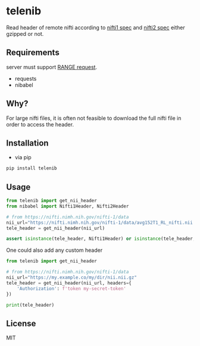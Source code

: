 # telenib

Read header of remote nifti according to [nifti1 spec](https://nifti.nimh.nih.gov/pub/dist/src/niftilib/nifti1.h) and [nifti2 spec](https://nifti.nimh.nih.gov/pub/dist/doc/nifti2.h) either gzipped or not.

## Requirements

server must support [RANGE request](https://developer.mozilla.org/en-US/docs/Web/HTTP/Headers/Range).

- requests
- nibabel

## Why?

For large nifti files, it is often not feasible to download the full nifti file in order to access the header. 

## Installation

- via pip
```sh
pip install telenib
```

## Usage

```python
from telenib import get_nii_header
from nibabel import Nifti1Header, Nifti2Header

# from https://nifti.nimh.nih.gov/nifti-1/data
nii_url="https://nifti.nimh.nih.gov/nifti-1/data/avg152T1_RL_nifti.nii.gz"
tele_header = get_nii_header(nii_url)

assert isinstance(tele_header, Nifti1Header) or isinstance(tele_header, Nifti2Header)
```

One could also add any custom header
```python
from telenib import get_nii_header

# from https://nifti.nimh.nih.gov/nifti-1/data
nii_url="https://my.example.co/my/dir/nii.nii.gz"
tele_header = get_nii_header(nii_url, headers={
    'Authorization': f'token my-secret-token'
})

print(tele_header)
```

## License

MIT
